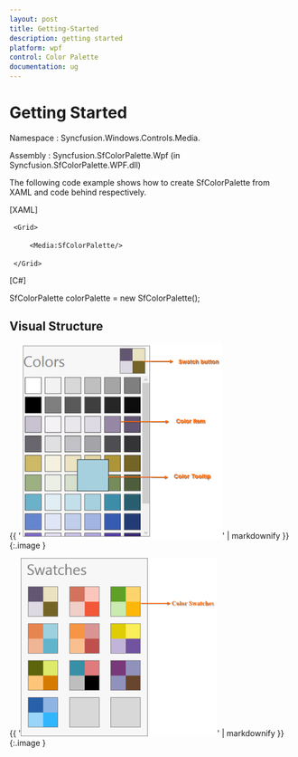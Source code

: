 ```yaml
---
layout: post
title: Getting-Started
description: getting started
platform: wpf
control: Color Palette
documentation: ug
---
```


# Getting Started

Namespace : Syncfusion.Windows.Controls.Media.

Assembly     : Syncfusion.SfColorPalette.Wpf (in Syncfusion.SfColorPalette.WPF.dll)

The following code example shows how to create SfColorPalette from XAML and code behind respectively.

[XAML]



<Page xmlns:Media="clr-namespace:Syncfusion.Windows.Controls.Media;assembly=Syncfusion.SfColorPalette.Wpf">

     <Grid>

         <Media:SfColorPalette/>

     </Grid>	

</Page>







[C#]

SfColorPalette colorPalette = new SfColorPalette();



## Visual Structure

{{ '![C:/Users/labuser/Desktop/b.png](Getting-Started_images/Getting-Started_img1.png)' | markdownify }}
{:.image }


{{ '![C:/Users/ApoorvahR/Desktop/1.png](Getting-Started_images/Getting-Started_img2.png)' | markdownify }}
{:.image }


